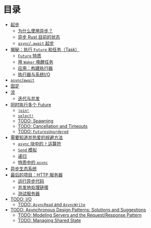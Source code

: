 # 目录

- [起步](01_getting_started/01_chapter.md)
    - [为什么使用异步？](01_getting_started/02_why_async.md)
    - [异步 Rust 目前的状态](01_getting_started/03_state_of_async_rust.md)
    - [`async`/`.await` 起步](01_getting_started/04_async_await_primer.md)
- [揭秘：执行 `Future`  和任务（Task）](02_execution/01_chapter.md)
    - [`Future` 特质](02_execution/02_future.md)
    - [用 `Waker` 唤醒任务](02_execution/03_wakeups.md)
    - [应用：构建执行器](02_execution/04_executor.md)
    - [执行器与系统I/O](02_execution/05_io.md)
- [`async`/`await`](03_async_await/01_chapter.md)
- [固定](04_pinning/01_chapter.md)
- [流](05_streams/01_chapter.md)
    - [迭代与并发](05_streams/02_iteration_and_concurrency.md)
- [同时执行多个 Future](06_multiple_futures/01_chapter.md)
    - [`join!`](06_multiple_futures/02_join.md)
    - [`select!`](06_multiple_futures/03_select.md)
    - [TODO: Spawning]()
    - [TODO: Cancellation and Timeouts]()
    - [TODO: `FuturesUnordered`]()
- [需要知道并热爱的规避方法](07_workarounds/01_chapter.md)
    - [`async` 块中的 `?` 运算符](07_workarounds/02_err_in_async_blocks.md)
    - [`Send` 模拟](07_workarounds/03_send_approximation.md)
    - [递归](07_workarounds/04_recursion.md)
    - [特质中的 `async`](07_workarounds/05_async_in_traits.md)
- [异步生态系统](08_ecosystem/00_chapter.md)
- [最后的项目：HTTP 服务器](09_example/00_intro.md)
    - [运行异步代码](09_example/01_running_async_code.md)
    - [并发地处理链接](09_example/02_handling_connections_concurrently.md)
    - [测试服务器](09_example/03_tests.md)
- [TODO: I/O]()
    - [TODO: `AsyncRead` and `AsyncWrite`]()
- [TODO: Asynchronous Design Patterns: Solutions and Suggestions]()
    - [TODO: Modeling Servers and the Request/Response Pattern]()
    - [TODO: Managing Shared State]()
